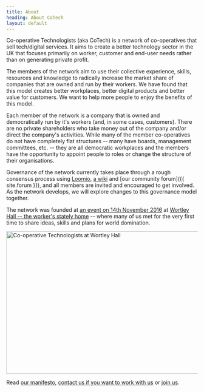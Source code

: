 ```yaml
---
title: About
heading: About CoTech
layout: default
---
```


Co-operative Technologists (aka CoTech) is a network of co-operatives that sell tech/digital services. It aims to create a better technology sector in the UK that focuses primarily on worker, customer and end-user needs rather than on generating private profit.

The members of the network aim to use their collective experience, skills, resources and knowledge to radically increase the market share of companies that are owned and run by their workers. We have found that this model creates better workplaces, better digital products and better value for customers. We want to help more people to enjoy the benefits of this model.

Each member of the network is a company that is owned and democratically run by it's workers (and, in some cases, customers). There are no private shareholders who take money out of the company and/or direct the company's activities. While many of the member co-operatives do not have completely flat structures -- many have boards, management committees, etc. -- they are all democratic workplaces and the members have the opportunity to appoint people to roles or change the structure of their organisations.

Governance of the network currently takes place through a rough consensus process using [Loomio][], [a wiki][wiki] and [our community forum]({{ site.forum }}), and all members are invited and encouraged to get involved. As the network develops, we will explore changes to this governance model together.

The network was founded at <a href="https://wiki.coops.tech/wiki/Main_Page#Wortley_Hall_2016">an event on 14th November 2016</a> at [Wortley Hall -- the worker's stately home][wortley-hall] -- where many of us met for the very first time to share ideas, skills and plans for world domination.

<img src="https://wiki.coops.tech/w/images/a/ae/Pose.png" alt="Co-operative Technologists at Wortley Hall" width="1024" height="376" />

Read [our manifesto][manifesto], [contact us if you want to work with us][contact] or [join us][join].

[Loomio]: https://www.loomio.org/g/oVwtKDOn/digital-co-ops
[wiki]: https://wiki.coops.tech/
[wortley-hall]: https://www.wortleyhall.org.uk/
[manifesto]: /manifesto
[contact]: /#contact
[join]: /join
